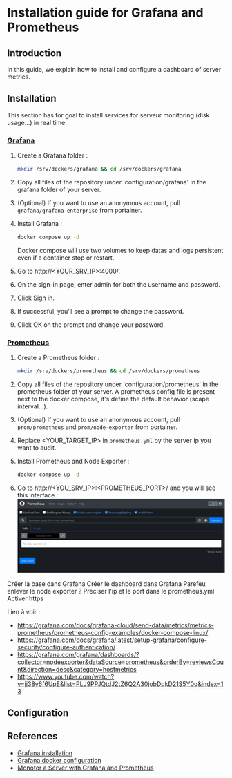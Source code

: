 # Installation guide for Grafana and Prometheus

## Introduction

In this guide, we explain how to install and configure a dashboard of server metrics.

## Installation

This section has for goal to install services for serveur monitoring (disk usage...) in real time.

### [Grafana](https://grafana.com/docs/grafana/latest/setup-grafana/installation/docker/)

1. Create a Grafana folder :

   ```bash
   mkdir /srv/dockers/grafana && cd /srv/dockers/grafana
   ```

2. Copy all files of the repository under 'configuration/grafana' in the grafana folder of your server.

3. (Optional) If you want to use an anonymous account, pull `grafana/grafana-enterprise` from portainer.

4. Install Grafana :

   ```bash
   docker compose up -d
   ```

   Docker compose will use two volumes to keep datas and logs persistent even if a container stop or restart.

5. Go to http://<YOUR_SRV_IP>:4000/.

6. On the sign-in page, enter admin for both the username and password.

7. Click Sign in.

8. If successful, you’ll see a prompt to change the password.

9. Click OK on the prompt and change your password.

### [Prometheus](https://grafana.com/docs/grafana-cloud/send-data/metrics/metrics-prometheus/prometheus-config-examples/docker-compose-linux/)

1. Create a Prometheus folder :

   ```bash
   mkdir /srv/dockers/prometheus && cd /srv/dockers/prometheus
   ```

2. Copy all files of the repository under 'configuration/prometheus' in the prometheus folder of your server. A prometheus config file is present next to the docker compose, it's define the default behavior (scape interval...).

3. (Optional) If you want to use an anonymous account, pull `prom/prometheus` and `prom/node-exporter` from portainer.

4. Replace <YOUR_TARGET_IP> in `prometheus.yml` by the server ip you want to audit.

5. Install Prometheus and Node Exporter :

   ```bash
   docker compose up -d
   ```

6. Go to http://<YOU_SRV_IP>:<PROMETHEUS_PORT>/ and you will see this interface :
   ![Prometheus interface](assets/prometheus/0-prometheus-interface.PNG)

Créer la base dans Grafana
Créer le dashboard dans Grafana
Parefeu enlever le node exporter ?
Préciser l'ip et le port dans le prometheus.yml
Activer https

Lien à voir :

- <https://grafana.com/docs/grafana-cloud/send-data/metrics/metrics-prometheus/prometheus-config-examples/docker-compose-linux/>
- <https://grafana.com/docs/grafana/latest/setup-grafana/configure-security/configure-authentication/>
- <https://grafana.com/grafana/dashboards/?collector=nodeexporter&dataSource=prometheus&orderBy=reviewsCount&direction=desc&category=hostmetrics>
- <https://www.youtube.com/watch?v=jj38y6f6UpE&list=PLJ9PPJQtdJ2tZ6Q2A30jobDqkD21S5Y0q&index=13>

## Configuration

## References

- [Grafana installation](https://grafana.com/docs/grafana/latest/setup-grafana/installation/docker/)
- [Grafana docker configuration](https://grafana.com/docs/grafana/latest/setup-grafana/configure-docker/)
- [Monotor a Server with Grafana and Prometheus](https://grafana.com/docs/grafana-cloud/send-data/metrics/metrics-prometheus/prometheus-config-examples/docker-compose-linux/)
